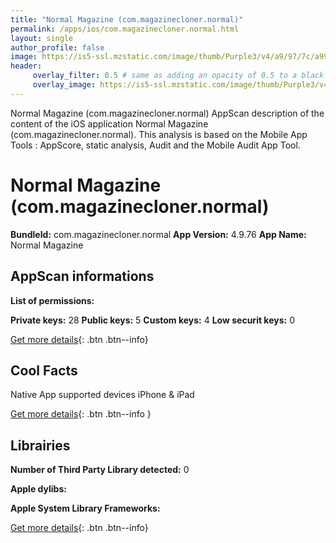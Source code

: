 ```yaml
---
title: "Normal Magazine (com.magazinecloner.normal)"
permalink: /apps/ios/com.magazinecloner.normal.html
layout: single
author_profile: false
image: https://is5-ssl.mzstatic.com/image/thumb/Purple3/v4/a9/97/7c/a9977cb2-d372-a003-2452-1c6f4cf84495/pr_source.png/512x512bb.jpg
header: 
     overlay_filter: 0.5 # same as adding an opacity of 0.5 to a black background
     overlay_image: https://is5-ssl.mzstatic.com/image/thumb/Purple3/v4/a9/97/7c/a9977cb2-d372-a003-2452-1c6f4cf84495/pr_source.png/512x512bb.jpg
---
```

Normal Magazine (com.magazinecloner.normal) AppScan description of the content of the iOS application Normal Magazine (com.magazinecloner.normal). This analysis is based on the Mobile App Tools : AppScore, static analysis, Audit and the Mobile Audit App Tool.

# Normal Magazine (com.magazinecloner.normal)

**BundleId:** com.magazinecloner.normal
**App Version:** 4.9.76
**App Name:** Normal Magazine


## AppScan informations 

**List of permissions:** 
  
  
**Private keys:** 28
**Public keys:** 5
**Custom keys:** 4
**Low securit keys:** 0
  
[Get more details](/pricing.html){: .btn .btn--info}

## Cool Facts

Native App
supported devices iPhone & iPad
  
[Get more details](/pricing.html){: .btn .btn--info }

## Librairies 
**Number of Third Party Library detected:** 0


**Apple dylibs:**


**Apple System Library Frameworks:**


  
[Get more details](/pricing.html){: .btn .btn--info}

